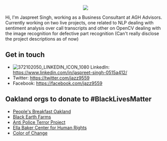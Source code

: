 <p align="center">
<img src="https://user-images.githubusercontent.com/13490001/97367217-f8363e00-1865-11eb-8f20-aa565a75df2e.gif">
</p>

Hi, I'm Jaspreet Singh, working as a Business Consultant at AGH Advisors. Currently working on two live projects, one related to NLP dealing with sentiment analysis over call transcripts and other on OpenCV dealing with the image recognition for defective part recognition (Can't really disclose the project descriptions as of now) 

## Get in touch
- ![372102050_LINKEDIN_ICON_1080](https://user-images.githubusercontent.com/82469151/147878369-69c0cb67-9c7c-45d7-a148-9537e805ba29.png) LinkedIn: https://www.linkedin.com/in/jaspreet-singh-0515a412/
- Twitter: https://twitter.com/jazz9559
- Facebook: https://facebook.com/jazz9559

## Oakland orgs to donate to #BlackLivesMatter
- [People's Breakfast Oakland](https://www.hellablackpod.com/pbo)
- [Black Earth Farms](https://www.blackearthfarms.com/)
- [Anti Police Terror Project](https://www.antipoliceterrorproject.org/)
- [Ella Baker Center for Human Rights](https://ellabakercenter.org/)
- [Color of Change](https://colorofchange.org/)
